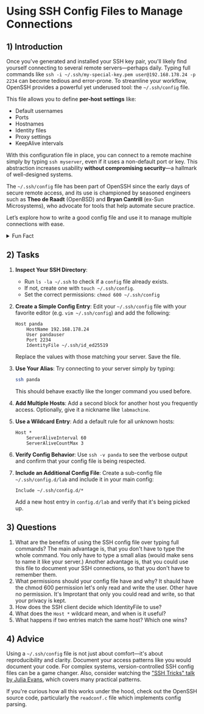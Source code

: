 <!---
{
  "depends_on": ["SSH"],
  "author": "Stephan Bökelmann",
  "first_used": "2025-04-03",
  "keywords": ["SSH", "config", "IdentityFile", "Host alias"]
}
--->

# Using SSH Config Files to Manage Connections

## 1) Introduction
Once you've generated and installed your SSH key pair, you'll likely find yourself connecting to several remote servers—perhaps daily. Typing full commands like `ssh -i ~/.ssh/my-special-key.pem user@192.168.178.24 -p 2234` can become tedious and error-prone. To streamline your workflow, OpenSSH provides a powerful yet underused tool: the `~/.ssh/config` file.

This file allows you to define **per-host settings** like:
- Default usernames
- Ports
- Hostnames
- Identity files
- Proxy settings
- KeepAlive intervals

With this configuration file in place, you can connect to a remote machine simply by typing `ssh myserver`, even if it uses a non-default port or key. This abstraction increases usability **without compromising security**—a hallmark of well-designed systems.

The `~/.ssh/config` file has been part of OpenSSH since the early days of secure remote access, and its use is championed by seasoned engineers such as **Theo de Raadt** (OpenBSD) and **Bryan Cantrill** (ex-Sun Microsystems), who advocate for tools that help automate secure practice.

Let’s explore how to write a good config file and use it to manage multiple connections with ease.

<details>
  <summary>Fun Fact</summary>
  Did you know that `.ssh/config` supports wildcard patterns, nested includes, and even conditional directives? For large teams or complex deployments, it becomes a tiny domain-specific language for secure access.
</details>

## 2) Tasks

1. **Inspect Your SSH Directory**:
   - Run `ls -la ~/.ssh` to check if a `config` file already exists.
   - If not, create one with `touch ~/.ssh/config`.
   - Set the correct permissions: `chmod 600 ~/.ssh/config`

2. **Create a Simple Config Entry**:
   Edit your `~/.ssh/config` file with your favorite editor (e.g. `vim ~/.ssh/config`) and add the following:

   ```ssh-config
   Host panda
       HostName 192.168.178.24
       User pandauser
       Port 2234
       IdentityFile ~/.ssh/id_ed25519
   ```

   Replace the values with those matching your server. Save the file.

3. **Use Your Alias**:
   Try connecting to your server simply by typing:

   ```sh
   ssh panda
   ```

   This should behave exactly like the longer command you used before.

4. **Add Multiple Hosts**:
   Add a second block for another host you frequently access. Optionally, give it a nickname like `labmachine`.

5. **Use a Wildcard Entry**:
   Add a default rule for all unknown hosts:

   ```ssh-config
   Host *
       ServerAliveInterval 60
       ServerAliveCountMax 3
   ```

6. **Verify Config Behavior**:
   Use `ssh -v panda` to see the verbose output and confirm that your config file is being respected.

7. **Include an Additional Config File**:
   Create a sub-config file `~/.ssh/config.d/lab` and include it in your main config:

   ```ssh-config
   Include ~/.ssh/config.d/*
   ```

   Add a new host entry in `config.d/lab` and verify that it's being picked up.


## 3) Questions

1. What are the benefits of using the SSH config file over typing full commands? The main advantage is, that you don't have to type the whole command. You only have to type a small alias (would make sens to name it like your server.) Another advantage is, that you could use this file to document your SSH connections, so that you don't have to remember them.
2. What permissions should your config file have and why? It shauld have the chmod 600 permission let's only read and write the user. Other have no permission. It's Improtant that only you could read and write, so that your privacy is kept.
3. How does the SSH client decide which IdentityFile to use? 
4. What does the `Host *` wildcard mean, and when is it useful?
5. What happens if two entries match the same host? Which one wins?


## 4) Advice
Using a `~/.ssh/config` file is not just about comfort—it's about reproducibility and clarity. Document your access patterns like you would document your code. For complex systems, version-controlled SSH config files can be a game changer. Also, consider watching the ["SSH Tricks" talk by Julia Evans](https://www.youtube.com/watch?v=1z2xG_ZJwck), which covers many practical patterns.

If you're curious how all this works under the hood, check out the OpenSSH source code, particularly the `readconf.c` file which implements config parsing.


